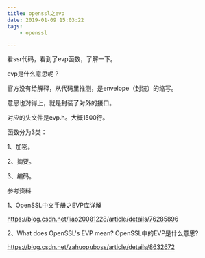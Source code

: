 ```yaml
---
title: openssl之evp
date: 2019-01-09 15:03:22
tags:		
	- openssl

---
```




看ssr代码，看到了evp函数，了解一下。

evp是什么意思呢？

官方没有给解释，从代码里推测，是envelope（封装）的缩写。

意思也对得上，就是封装了对外的接口。

对应的头文件是evp.h。大概1500行。

函数分为3类：

1、加密。

2、摘要。

3、编码。



参考资料

1、OpenSSL中文手册之EVP库详解

https://blog.csdn.net/liao20081228/article/details/76285896

2、What does OpenSSL's EVP mean? OpenSSL中的EVP是什么意思?

https://blog.csdn.net/zahuopuboss/article/details/8632672